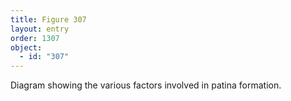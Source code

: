 ```yaml
---
title: Figure 307
layout: entry
order: 1307
object:
  - id: "307"
---
```


Diagram showing the various factors involved in patina formation.
